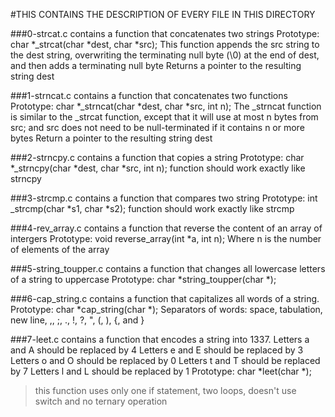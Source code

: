 #THIS CONTAINS THE DESCRIPTION OF EVERY FILE IN THIS DIRECTORY

###0-strcat.c
contains a function that concatenates two strings
Prototype: char *_strcat(char *dest, char *src);
This function appends the src string to the dest string, overwriting the terminating null byte (\0) at the end of dest, and then adds a terminating null byte
Returns a pointer to the resulting string dest

###1-strncat.c
contains a function that concatenates two functions Prototype: char *_strncat(char *dest, char *src, int n);
The _strncat function is similar to the _strcat function, except that
it will use at most n bytes from src; and
src does not need to be null-terminated if it contains n or more bytes
Return a pointer to the resulting string dest

###2-strncpy.c
contains a function that copies a string
Prototype: char *_strncpy(char *dest, char *src, int n);
function should work exactly like strncpy

###3-strcmp.c
contains a function that compares two string
Prototype: int _strcmp(char *s1, char *s2);
function should work exactly like strcmp

###4-rev_array.c
contains a function that reverse the content of an array of intergers
Prototype: void reverse_array(int *a, int n);
Where n is the number of elements of the array

###5-string_toupper.c
contains a function that changes all lowercase letters of a string to uppercase
Prototype: char *string_toupper(char *);

###6-cap_string.c
contains a function that capitalizes all words of a string.
Prototype: char *cap_string(char *);
Separators of words: space, tabulation, new line, ,, ;, ., !, ?, ", (, ), {, and }

###7-leet.c
contains a function that encodes a string into 1337.
Letters a and A should be replaced by 4
Letters e and E should be replaced by 3
Letters o and O should be replaced by 0
Letters t and T should be replaced by 7
Letters l and L should be replaced by 1
Prototype: char *leet(char *);
>this function uses only one if statement, two loops, doesn't use switch and no ternary operation
